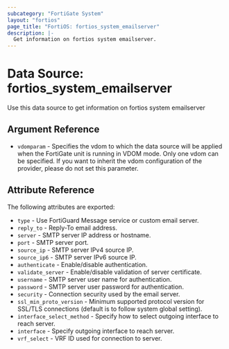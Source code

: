 ```yaml
---
subcategory: "FortiGate System"
layout: "fortios"
page_title: "FortiOS: fortios_system_emailserver"
description: |-
  Get information on fortios system emailserver.
---
```


# Data Source: fortios_system_emailserver
Use this data source to get information on fortios system emailserver

## Argument Reference


* `vdomparam` - Specifies the vdom to which the data source will be applied when the FortiGate unit is running in VDOM mode. Only one vdom can be specified. If you want to inherit the vdom configuration of the provider, please do not set this parameter.


## Attribute Reference

The following attributes are exported:

* `type` - Use FortiGuard Message service or custom email server.
* `reply_to` - Reply-To email address.
* `server` - SMTP server IP address or hostname.
* `port` - SMTP server port.
* `source_ip` - SMTP server IPv4 source IP.
* `source_ip6` - SMTP server IPv6 source IP.
* `authenticate` - Enable/disable authentication.
* `validate_server` - Enable/disable validation of server certificate.
* `username` - SMTP server user name for authentication.
* `password` - SMTP server user password for authentication.
* `security` - Connection security used by the email server.
* `ssl_min_proto_version` - Minimum supported protocol version for SSL/TLS connections (default is to follow system global setting).
* `interface_select_method` - Specify how to select outgoing interface to reach server.
* `interface` - Specify outgoing interface to reach server.
* `vrf_select` - VRF ID used for connection to server.

